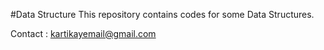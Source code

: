 #Data Structure
This repository contains codes for some Data Structures.

Contact : kartikayemail@gmail.com 
